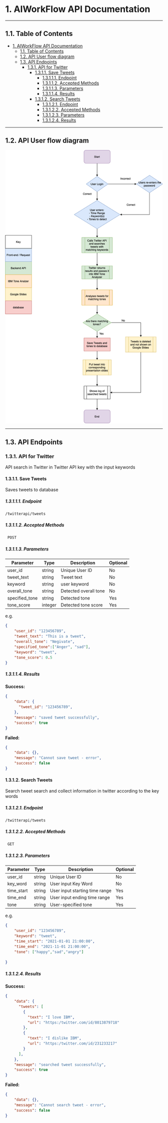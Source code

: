 # 1. AIWorkFlow API Documentation

---

## 1.1. Table of Contents
- [1. AIWorkFlow API Documentation](#1-aiworkflow-api-documentation)
  - [1.1. Table of Contents](#11-table-of-contents)
  - [1.2. API User flow diagram](#12-api-user-flow-diagram)
  - [1.3. API Endpoints](#13-api-endpoints)
    - [1.3.1. API for Twitter](#131-api-for-twitter)
      - [1.3.1.1. Save Tweets](#1311-save-tweets)
        - [1.3.1.1.1. Endpoint](#13111-endpoint)
        - [1.3.1.1.2. Accepted Methods](#13112-accepted-methods)
        - [1.3.1.1.3. Parameters](#13113-parameters)
        - [1.3.1.1.4. Results](#13114-results)
      - [1.3.1.2. Search Tweets](#1312-search-tweets)
        - [1.3.1.2.1. Endpoint](#13121-endpoint)
        - [1.3.1.2.2. Accepted Methods](#13122-accepted-methods)
        - [1.3.1.2.3. Parameters](#13123-parameters)
        - [1.3.1.2.4. Results](#13124-results)

---

## 1.2. API User flow diagram

![user_flow_diagram](../readme_assets/user_flow_diagram.png)

---

## 1.3. API Endpoints

### 1.3.1. API for Twitter

API search in Twitter in Twitter API key with the input keywords

#### 1.3.1.1. Save Tweets

Saves tweets to database

##### 1.3.1.1.1. Endpoint

    /twitterapi/tweets

##### 1.3.1.1.2. Accepted Methods

```txt
 POST 
```

##### 1.3.1.1.3. Parameters

| Parameter            |  Type   | Description           | Optional  |
| -------------------- | ------- | --------------------- | --------- |
| user_id              | string  | Unique User ID        | No        |
| tweet_text           | string  | Tweet text            | No        |
| keyword              | string  | user keyword          | No        |
| overall_tone         | string  | Detected overall tone | No        |
| specified_tone       | string  | Detected tone         | Yes       |
| tone_score           | integer | Detected tone score   | Yes       |

e.g. 

```json
{
    "user_id": "123456789",
    "tweet_text": "This is a tweet",
    "overall_tone": "Negivate",
    "specified_tone":["Anger", "sad"],
    "keyword": "tweet",
    "tone_score": 0.5
}
```

##### 1.3.1.1.4. Results

**Success:**

```json
{  
    "data": {
      "tweet_id": "123456789",
    },
    "message": "saved tweet successfully",
    "success": true
}
```

**Failed:**

```json
{  
    "data": {},
    "message": "Cannot save tweet - error",
    "success": false
}
```

#### 1.3.1.2. Search Tweets

Search tweet search and collect information in twitter according to the key words

##### 1.3.1.2.1. Endpoint

    /twitterapi/tweets

##### 1.3.1.2.2. Accepted Methods

```txt
 GET 
```

##### 1.3.1.2.3. Parameters

| Parameter          | Type    | Description                    | Optional    |
| -------------------| ------- | ------------------------------ | ----------- |
| user_id            | string  | Unique User ID                 | No          |
| key_word           | string  | User input Key Word            | No          |
| time_start         | string  | User input starting time range | Yes         |
| time_end           | string  | User input ending time range   | Yes         |
| tone               | string  | User-specified tone            | Yes         |



 e.g.

```json
{
    "user_id": "123456789",
    "keyword": "tweet",
    "time_start": "2021-01-01 21:00:00",
    "time_end": "2021-11-01 21:00:00",
    "tone": ["happy","sad","angry"]

}
```


##### 1.3.1.2.4. Results


**Success:**

```json
{  
    "data": {
      "tweets": [
        {
          "text": "I love IBM",
          "url": "https:/twitter.com/id/8013879718"
        },
        {
          "text": "I dislike IBM",
          "url": "https:/twitter.com/id/231233217"
        }
      ],
    },
    "message": "searched tweet successfully",
    "success": true
}
```


**Failed:**

```json
{  
    "data": {},
    "message": "Cannot search tweet - error",
    "success": false
}
```
